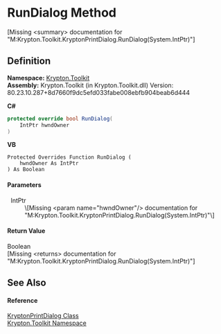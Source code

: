 # RunDialog Method


\[Missing &lt;summary&gt; documentation for "M:Krypton.Toolkit.KryptonPrintDialog.RunDialog(System.IntPtr)"\]



## Definition
**Namespace:** <a href="79d2eac2-21f4-54ff-7552-b20c33c30600.md">Krypton.Toolkit</a>  
**Assembly:** Krypton.Toolkit (in Krypton.Toolkit.dll) Version: 80.23.10.287+8d7660f9dc5efd033fabe008ebfb904beab6d444

**C#**
``` C#
protected override bool RunDialog(
	IntPtr hwndOwner
)
```
**VB**
``` VB
Protected Overrides Function RunDialog ( 
	hwndOwner As IntPtr
) As Boolean
```



#### Parameters
<dl><dt>  IntPtr</dt><dd>\[Missing &lt;param name="hwndOwner"/&gt; documentation for "M:Krypton.Toolkit.KryptonPrintDialog.RunDialog(System.IntPtr)"\]</dd></dl>

#### Return Value
Boolean  
\[Missing &lt;returns&gt; documentation for "M:Krypton.Toolkit.KryptonPrintDialog.RunDialog(System.IntPtr)"\]

## See Also


#### Reference
<a href="ea134f77-d7c7-75c6-cba8-e16dcf9f7d54.md">KryptonPrintDialog Class</a>  
<a href="79d2eac2-21f4-54ff-7552-b20c33c30600.md">Krypton.Toolkit Namespace</a>  
